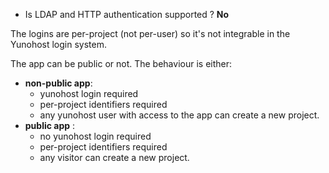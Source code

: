 * Is LDAP and HTTP authentication supported ? **No**

The logins are per-project (not per-user) so it's not integrable in the Yunohost login system.

The app can be public or not. The behaviour is either:

- **non-public app**:
  - yunohost login required
  - per-project identifiers required
  - any yunohost user with access to the app can create a new project.
- **public app** :
  - no yunohost login required
  - per-project identifiers required
  - any visitor can create a new project.
